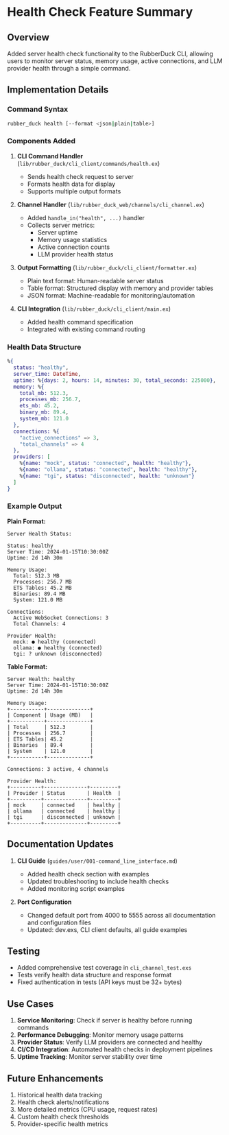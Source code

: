 # Health Check Feature Summary

## Overview

Added server health check functionality to the RubberDuck CLI, allowing users to monitor server status, memory usage, active connections, and LLM provider health through a simple command.

## Implementation Details

### Command Syntax
```bash
rubber_duck health [--format <json|plain|table>]
```

### Components Added

1. **CLI Command Handler** (`lib/rubber_duck/cli_client/commands/health.ex`)
   - Sends health check request to server
   - Formats health data for display
   - Supports multiple output formats

2. **Channel Handler** (`lib/rubber_duck_web/channels/cli_channel.ex`)
   - Added `handle_in("health", ...)` handler
   - Collects server metrics:
     - Server uptime
     - Memory usage statistics
     - Active connection counts
     - LLM provider health status

3. **Output Formatting** (`lib/rubber_duck/cli_client/formatter.ex`)
   - Plain text format: Human-readable server status
   - Table format: Structured display with memory and provider tables
   - JSON format: Machine-readable for monitoring/automation

4. **CLI Integration** (`lib/rubber_duck/cli_client/main.ex`)
   - Added health command specification
   - Integrated with existing command routing

### Health Data Structure

```elixir
%{
  status: "healthy",
  server_time: DateTime,
  uptime: %{days: 2, hours: 14, minutes: 30, total_seconds: 225000},
  memory: %{
    total_mb: 512.3,
    processes_mb: 256.7,
    ets_mb: 45.2,
    binary_mb: 89.4,
    system_mb: 121.0
  },
  connections: %{
    "active_connections" => 3,
    "total_channels" => 4
  },
  providers: [
    %{name: "mock", status: "connected", health: "healthy"},
    %{name: "ollama", status: "connected", health: "healthy"},
    %{name: "tgi", status: "disconnected", health: "unknown"}
  ]
}
```

### Example Output

**Plain Format:**
```
Server Health Status:

Status: healthy
Server Time: 2024-01-15T10:30:00Z
Uptime: 2d 14h 30m

Memory Usage:
  Total: 512.3 MB
  Processes: 256.7 MB
  ETS Tables: 45.2 MB
  Binaries: 89.4 MB
  System: 121.0 MB

Connections:
  Active WebSocket Connections: 3
  Total Channels: 4

Provider Health:
  mock: ● healthy (connected)
  ollama: ● healthy (connected)
  tgi: ? unknown (disconnected)
```

**Table Format:**
```
Server Health: healthy
Server Time: 2024-01-15T10:30:00Z
Uptime: 2d 14h 30m

Memory Usage:
+-----------+--------------+
| Component | Usage (MB)   |
+-----------+--------------+
| Total     | 512.3        |
| Processes | 256.7        |
| ETS Tables| 45.2         |
| Binaries  | 89.4         |
| System    | 121.0        |
+-----------+--------------+

Connections: 3 active, 4 channels

Provider Health:
+----------+--------------+---------+
| Provider | Status       | Health  |
+----------+--------------+---------+
| mock     | connected    | healthy |
| ollama   | connected    | healthy |
| tgi      | disconnected | unknown |
+----------+--------------+---------+
```

## Documentation Updates

1. **CLI Guide** (`guides/user/001-command_line_interface.md`)
   - Added health check section with examples
   - Updated troubleshooting to include health checks
   - Added monitoring script examples

2. **Port Configuration**
   - Changed default port from 4000 to 5555 across all documentation and configuration files
   - Updated: dev.exs, CLI client defaults, all guide examples

## Testing

- Added comprehensive test coverage in `cli_channel_test.exs`
- Tests verify health data structure and response format
- Fixed authentication in tests (API keys must be 32+ bytes)

## Use Cases

1. **Service Monitoring**: Check if server is healthy before running commands
2. **Performance Debugging**: Monitor memory usage patterns
3. **Provider Status**: Verify LLM providers are connected and healthy
4. **CI/CD Integration**: Automated health checks in deployment pipelines
5. **Uptime Tracking**: Monitor server stability over time

## Future Enhancements

1. Historical health data tracking
2. Health check alerts/notifications
3. More detailed metrics (CPU usage, request rates)
4. Custom health check thresholds
5. Provider-specific health metrics